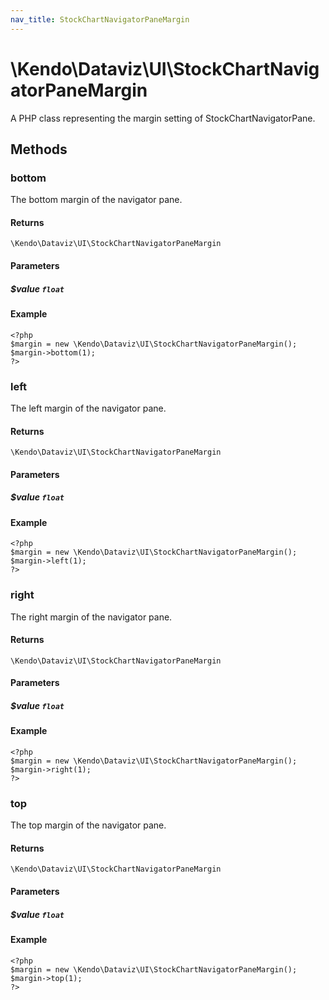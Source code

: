 ```yaml
---
nav_title: StockChartNavigatorPaneMargin
---
```


# \Kendo\Dataviz\UI\StockChartNavigatorPaneMargin

A PHP class representing the margin setting of StockChartNavigatorPane.


## Methods

### bottom
The bottom margin of the navigator pane.

#### Returns
`\Kendo\Dataviz\UI\StockChartNavigatorPaneMargin`

#### Parameters

##### $value `float`



#### Example 
    <?php
    $margin = new \Kendo\Dataviz\UI\StockChartNavigatorPaneMargin();
    $margin->bottom(1);
    ?>

### left
The left margin of the navigator pane.

#### Returns
`\Kendo\Dataviz\UI\StockChartNavigatorPaneMargin`

#### Parameters

##### $value `float`



#### Example 
    <?php
    $margin = new \Kendo\Dataviz\UI\StockChartNavigatorPaneMargin();
    $margin->left(1);
    ?>

### right
The right margin of the navigator pane.

#### Returns
`\Kendo\Dataviz\UI\StockChartNavigatorPaneMargin`

#### Parameters

##### $value `float`



#### Example 
    <?php
    $margin = new \Kendo\Dataviz\UI\StockChartNavigatorPaneMargin();
    $margin->right(1);
    ?>

### top
The top margin of the navigator pane.

#### Returns
`\Kendo\Dataviz\UI\StockChartNavigatorPaneMargin`

#### Parameters

##### $value `float`



#### Example 
    <?php
    $margin = new \Kendo\Dataviz\UI\StockChartNavigatorPaneMargin();
    $margin->top(1);
    ?>

